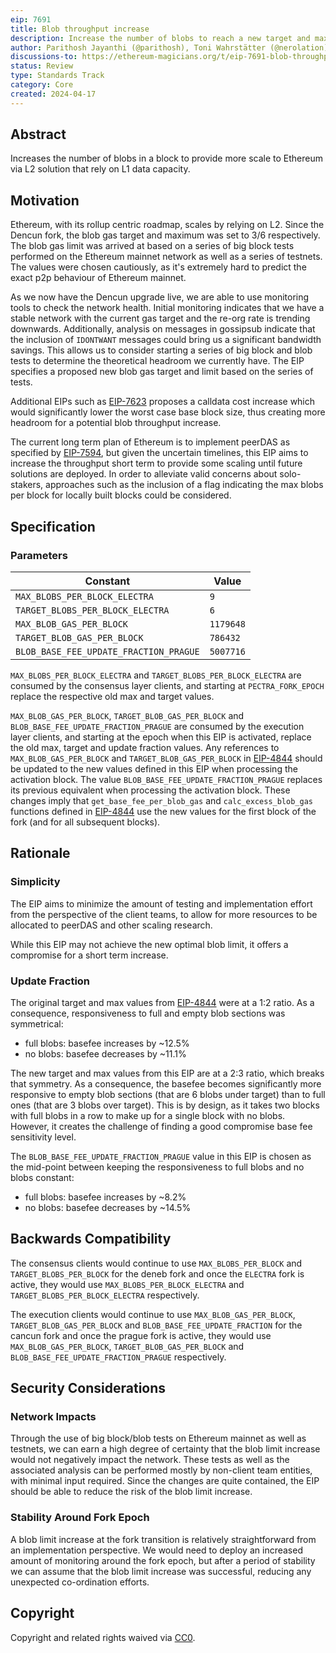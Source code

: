 ```yaml
---
eip: 7691
title: Blob throughput increase
description: Increase the number of blobs to reach a new target and max of 6 and 9 blobs per block respectively
author: Parithosh Jayanthi (@parithosh), Toni Wahrstätter (@nerolation), Sam Calder-Mason (@samcm), Andrew Davis (@savid), Ansgar Dietrichs (@adietrichs)
discussions-to: https://ethereum-magicians.org/t/eip-7691-blob-throughput-increase/19694
status: Review
type: Standards Track
category: Core
created: 2024-04-17
---
```


## Abstract

Increases the number of blobs in a block to provide more scale to Ethereum via L2 solution that rely on L1 data capacity.

## Motivation

Ethereum, with its rollup centric roadmap, scales by relying on L2. Since the Dencun fork, the blob gas target and maximum was set to 3/6 respectively. The blob gas limit was arrived at based on a series of big block tests performed on the Ethereum mainnet network as well as a series of testnets. The values were chosen cautiously, as it's extremely hard to predict the exact p2p behaviour of Ethereum mainnet.

As we now have the Dencun upgrade live, we are able to use monitoring tools to check the network health. Initial monitoring indicates that we have a stable network with the current gas target and the re-org rate is trending downwards. Additionally, analysis on messages in gossipsub indicate that the inclusion of `IDONTWANT` messages could bring us a significant bandwidth savings. This allows us to consider starting a series of big block and blob tests to determine the theoretical headroom we currently have. The EIP specifies a proposed new blob gas target and limit based on the series of tests.

Additional EIPs such as [EIP-7623](./eip-7623.md) proposes a calldata cost increase which would significantly lower the worst case base block size, thus creating more headroom for a potential blob throughput increase.

The current long term plan of Ethereum is to implement peerDAS as specified by [EIP-7594](./eip-7594.md), but given the uncertain timelines, this EIP aims to increase the throughput short term to provide some scaling until future solutions are deployed. In order to alleviate valid concerns about solo-stakers, approaches such as the inclusion of a flag indicating the max blobs per block for locally built blocks could be considered.


## Specification

### Parameters

| Constant                                 | Value               |
|------------------------------------------|---------------------|
| `MAX_BLOBS_PER_BLOCK_ELECTRA`            | `9`                 |
| `TARGET_BLOBS_PER_BLOCK_ELECTRA`         | `6`                 |
| `MAX_BLOB_GAS_PER_BLOCK`                 | `1179648`           |
| `TARGET_BLOB_GAS_PER_BLOCK`              | `786432`            |
| `BLOB_BASE_FEE_UPDATE_FRACTION_PRAGUE`  | `5007716`           |

`MAX_BLOBS_PER_BLOCK_ELECTRA` and `TARGET_BLOBS_PER_BLOCK_ELECTRA` are consumed by the consensus layer clients, and starting at `PECTRA_FORK_EPOCH` replace the respective old max and target values.

`MAX_BLOB_GAS_PER_BLOCK`, `TARGET_BLOB_GAS_PER_BLOCK` and `BLOB_BASE_FEE_UPDATE_FRACTION_PRAGUE` are consumed by the execution layer clients, and starting at the epoch when this EIP is activated, replace the old max, target and update fraction values.
Any references to `MAX_BLOB_GAS_PER_BLOCK` and `TARGET_BLOB_GAS_PER_BLOCK` in [EIP-4844](./eip-4844.md) should be updated to the new values defined in this EIP when processing the activation block.
The value `BLOB_BASE_FEE_UPDATE_FRACTION_PRAGUE` replaces its previous equivalent when processing the activation block.
These changes imply that `get_base_fee_per_blob_gas` and `calc_excess_blob_gas` functions defined in [EIP-4844](./eip-4844.md) use the new values for the first block of the fork (and for all subsequent blocks).

## Rationale

### Simplicity

The EIP aims to minimize the amount of testing and implementation effort from the perspective of the client teams, to allow for more resources to be allocated to peerDAS and other scaling research.

While this EIP may not achieve the new optimal blob limit, it offers a compromise for a short term increase.

### Update Fraction

The original target and max values from [EIP-4844](./eip-4844.md) were at a 1:2 ratio. As a consequence, responsiveness to full and empty blob sections was symmetrical:

* full blobs: basefee increases by ~12.5%
* no blobs: basefee decreases by ~11.1%

The new target and max values from this EIP are at a 2:3 ratio, which breaks that symmetry. As a consequence, the basefee becomes significantly more responsive to empty blob sections (that are 6 blobs under target) than to full ones (that are 3 blobs over target). This is by design, as it takes two blocks with full blobs in a row to make up for a single block with no blobs. However, it creates the challenge of finding a good compromise base fee sensitivity level.

The `BLOB_BASE_FEE_UPDATE_FRACTION_PRAGUE` value in this EIP is chosen as the mid-point between keeping the responsiveness to full blobs and no blobs constant:

* full blobs: basefee increases by ~8.2%
* no blobs: basefee decreases by ~14.5%

## Backwards Compatibility

The consensus clients would continue to use `MAX_BLOBS_PER_BLOCK` and `TARGET_BLOBS_PER_BLOCK` for the deneb fork and once the `ELECTRA` fork is active, they would use `MAX_BLOBS_PER_BLOCK_ELECTRA` and `TARGET_BLOBS_PER_BLOCK_ELECTRA` respectively.

The execution clients would continue to use `MAX_BLOB_GAS_PER_BLOCK`, `TARGET_BLOB_GAS_PER_BLOCK` and `BLOB_BASE_FEE_UPDATE_FRACTION` for the cancun fork and once the prague fork is active, they would use `MAX_BLOB_GAS_PER_BLOCK`, `TARGET_BLOB_GAS_PER_BLOCK` and `BLOB_BASE_FEE_UPDATE_FRACTION_PRAGUE` respectively.

## Security Considerations

### Network Impacts

Through the use of big block/blob tests on Ethereum mainnet as well as testnets, we can earn a high degree of certainty that the blob limit increase would not negatively impact the network. These tests as well as the associated analysis can be performed mostly by non-client team entities, with minimal input required. Since the changes are quite contained, the EIP should be able to reduce the risk of the blob limit increase.

### Stability Around Fork Epoch

A blob limit increase at the fork transition is relatively straightforward from an implementation perspective. We would need to deploy an increased amount of monitoring around the fork epoch, but after a period of stability we can assume that the blob limit increase was successful, reducing any unexpected co-ordination efforts.

## Copyright

Copyright and related rights waived via [CC0](../LICENSE.md).
